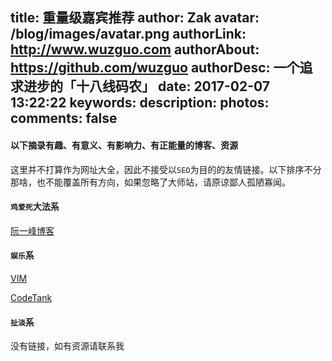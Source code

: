 title: 重量级嘉宾推荐
author: Zak
avatar: /blog/images/avatar.png
authorLink: http://www.wuzguo.com
authorAbout: https://github.com/wuzguo
authorDesc: 一个追求进步的「十八线码农」
date: 2017-02-07 13:22:22
keywords:
description:
photos:
comments: false
---

#### 以下摘录有趣、有意义、有影响力、有正能量的博客、资源

这里并不打算作为网址大全，因此不接受以`SEO`为目的的友情链接。以下排序不分那啥，也不能覆盖所有方向，如果忽略了大师站，请原谅鄙人孤陋寡闻。

#### `鸡爱死`大法系
[阮一峰博客](http://www.ruanyifeng.com/blog/)

#### `娱乐`系
[VIM](https://vim-adventures.com/)

[CodeTank](http://codetank.alloyteam.com/)

#### `扯淡`系

没有链接，如有资源请联系我





